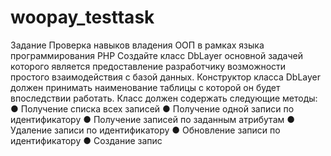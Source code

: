 # woopay_testtask

Задание
Проверка навыков владения ООП в рамках языка
программирования PHP
Создайте класс DbLayer основной задачей которого является предоставление
разработчику возможности простого взаимодействия с базой данных. Конструктор класса
DbLayer должен принимать наименование таблицы с которой он будет впоследствии
работать.
Класс должен содержать следующие методы:
● Получение списка всех записей
● Получение одной записи по идентификатору
● Получение записей по заданным атрибутам
● Удаление записи по идентификатору
● Обновление записи по идентификатору
● Создание запис
